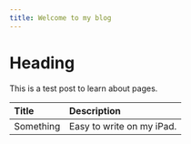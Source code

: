 ```yaml
---
title: Welcome to my blog
---
```


# Heading

This is a test post to learn about pages.

| Title | Description |
|:------|:------------|
| Something | Easy to write on my iPad. |
